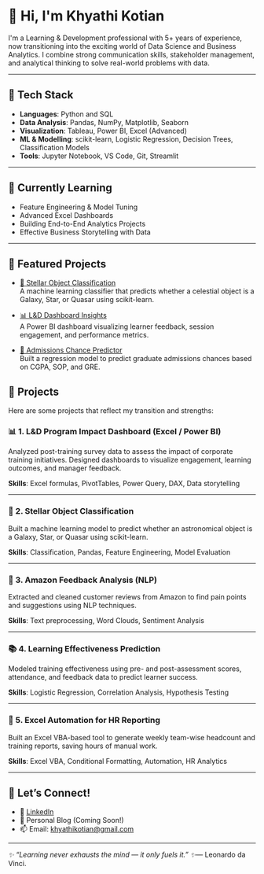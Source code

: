 # 👋 Hi, I'm Khyathi Kotian

I'm a Learning & Development professional with 5+ years of experience, now transitioning into the exciting world of Data Science and Business Analytics. I combine strong communication skills, stakeholder management, and analytical thinking to solve real-world problems with data.

---

## 🔧 Tech Stack

- **Languages**: Python and  SQL
- **Data Analysis**: Pandas, NumPy, Matplotlib, Seaborn
- **Visualization**: Tableau, Power BI, Excel (Advanced)
- **ML & Modelling**: scikit-learn, Logistic Regression, Decision Trees, Classification Models
- **Tools**: Jupyter Notebook, VS Code, Git, Streamlit

---

## 🧠 Currently Learning

- Feature Engineering & Model Tuning
- Advanced Excel Dashboards
- Building End-to-End Analytics Projects
- Effective Business Storytelling with Data

---

## 📌 Featured Projects

- [🌌 Stellar Object Classification](https://github.com/your-username/stellar-classification)  
  A machine learning classifier that predicts whether a celestial object is a Galaxy, Star, or Quasar using scikit-learn.

- [📊 L&D Dashboard Insights](https://github.com/your-username/ld-dashboard)  
  A Power BI dashboard visualizing learner feedback, session engagement, and performance metrics.

- [🎯 Admissions Chance Predictor](https://github.com/your-username/admissions-predictor)  
  Built a regression model to predict graduate admissions chances based on CGPA, SOP, and GRE.


## 📁 Projects

Here are some projects that reflect my transition and strengths:

### 📊 1. **L&D Program Impact Dashboard (Excel / Power BI)**
Analyzed post-training survey data to assess the impact of corporate training initiatives. Designed dashboards to visualize engagement, learning outcomes, and manager feedback.

**Skills**: Excel formulas, PivotTables, Power Query, DAX, Data storytelling

---

### 🌌 2. **Stellar Object Classification**
Built a machine learning model to predict whether an astronomical object is a Galaxy, Star, or Quasar using scikit-learn.

**Skills**: Classification, Pandas, Feature Engineering, Model Evaluation

---

### 💼 3. **Amazon Feedback Analysis (NLP)**
Extracted and cleaned customer reviews from Amazon to find pain points and suggestions using NLP techniques.

**Skills**: Text preprocessing, Word Clouds, Sentiment Analysis

---

### 📚 4. **Learning Effectiveness Prediction**
Modeled training effectiveness using pre- and post-assessment scores, attendance, and feedback data to predict learner success.

**Skills**: Logistic Regression, Correlation Analysis, Hypothesis Testing

---

### 🧾 5. **Excel Automation for HR Reporting**
Built an Excel VBA-based tool to generate weekly team-wise headcount and training reports, saving hours of manual work.

**Skills**: Excel VBA, Conditional Formatting, Automation, HR Analytics

---

## 🤝 Let’s Connect!

- 💼 [LinkedIn](https://www.linkedin.com/in/khyathikotian)
- 📝 Personal Blog (Coming Soon!)
- 📫 Email: khyathikotian@gmail.com

---

_✨ “Learning never exhausts the mind — it only fuels it.” ✨_— Leonardo da Vinci.
